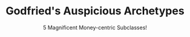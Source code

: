 ---
title: Godfried's Auspicious Archetypes
subtitle: 5 Magnificent Money-centric Subclasses!
image: godfriend.png
alt_image: 
alt: Hidden 
product_link: https://www.dmsguild.com/product/326955/Godfrieds-Auspicious-Archetypes?affiliate_id=1739130
selling_site: DMsGuild
type: collab
system: dnd5e
featured: false
progress:
  percent: 100
  status: finished
stats:
  system: dnd5e
  type: Supplement
  level: 
  duration: 
---